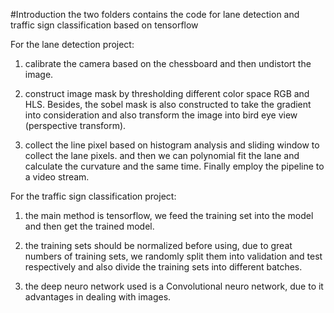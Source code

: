 #Introduction
the two folders contains the code for lane detection and traffic sign classification based on tensorflow

For the lane detection project:
1. calibrate the camera based on the chessboard and then undistort the image.

2. construct image mask by thresholding different color space RGB and HLS. Besides, the sobel mask is also constructed to take the gradient into consideration and also transform the image into bird eye view (perspective transform).

3. collect the line pixel based on histogram analysis and sliding window to collect the lane pixels. and then we can polynomial fit the lane and calculate the curvature and the same time. Finally employ the pipeline to a video stream.

For the traffic sign classification project:
1. the main method is tensorflow, we feed the training set into the model and then get the trained model.

2. the training sets should be normalized before using, due to great numbers of training sets, we randomly split them into validation and test respectively and also divide the training sets into different batches.

3. the deep neuro network used is a Convolutional neuro network, due to it advantages in dealing with images.
